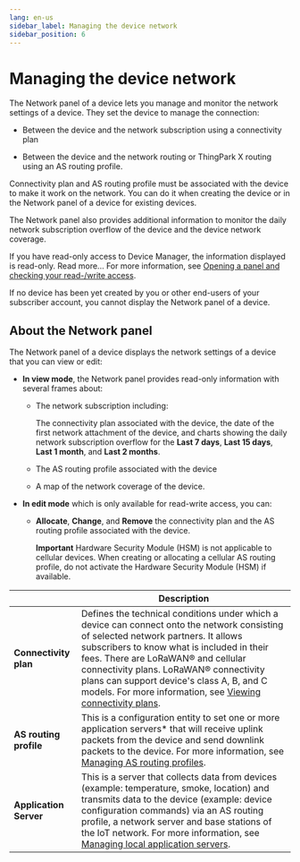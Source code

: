 ```yaml
---
lang: en-us
sidebar_label: Managing the device network
sidebar_position: 6
---
```


# Managing the device network

The Network panel of a device lets you manage and monitor the network
settings of a device. They set the device to manage the connection:

- Between the device and the network subscription using a connectivity
  plan

- Between the device and the network routing or ThingPark X routing
  using an AS routing profile.

Connectivity plan and AS routing profile must be associated with the
device to make it work on the network. You can do it when creating the
device or in the Network panel of a device for existing devices.

The Network panel also provides additional information to monitor the
daily network subscription overflow of the device and the device network
coverage.

If you have read-only access to Device Manager, the information
displayed is read-only. Read more\... For more information, see [Opening a panel and checking your read-/write access](../use-interface.md#opening-a-panel-and-checking-your-read-write-access).

If no device has been yet created by you or other end-users of your
subscriber account, you cannot display the Network panel of a device.

## About the Network panel

The Network panel of a device displays the network settings of a device
that you can view or edit:

- **In view mode**, the Network panel provides read-only information
  with several frames about:

  - The network subscription including:

    The connectivity plan associated with the device, the date of the
    first network attachment of the device, and charts showing the daily
    network subscription overflow for the **Last 7 days**, **Last 15
    days**, **Last 1 month**, and **Last 2 months**.

  - The AS routing profile associated with the device

  - A map of the network coverage of the device.

- **In edit mode** which is only available for read-write access, you
  can:

  - **Allocate**, **Change**, and **Remove** the connectivity plan and
    the AS routing profile associated with the device.

    **Important** Hardware Security Module (HSM) is not applicable to
    cellular devices. When creating or allocating a cellular AS routing
    profile, do not activate the Hardware Security Module (HSM) if
    available.

|                        | Description                                                                                                                                                                                                                                                                                                                                                                                                     |
|------------------------|-----------------------------------------------------------------------------------------------------------------------------------------------------------------------------------------------------------------------------------------------------------------------------------------------------------------------------------------------------------------------------------------------------------------|
| **Connectivity plan**  | Defines the technical conditions under which a device can connect onto the network consisting of selected network partners. It allows subscribers to know what is included in their fees. There are LoRaWAN® and cellular connectivity plans. LoRaWAN® connectivity plans can support device's class A, B, and C models. For more information, see [Viewing connectivity plans](../view-connectivity-plans.md). |
| **AS routing profile** | This is a configuration entity to set one or more application servers\* that will receive uplink packets from the device and send downlink packets to the device. For more information, see [Managing AS routing profiles](../manage-as-routing-profiles/index.md).                                                                                                                                             |
| **Application Server** | This is a server that collects data from devices (example: temperature, smoke, location) and transmits data to the device (example: device configuration commands) via an AS routing profile, a network server and base stations of the IoT network. For more information, see [Managing local application servers](../manage-local-application-servers/index.md).                                              |
